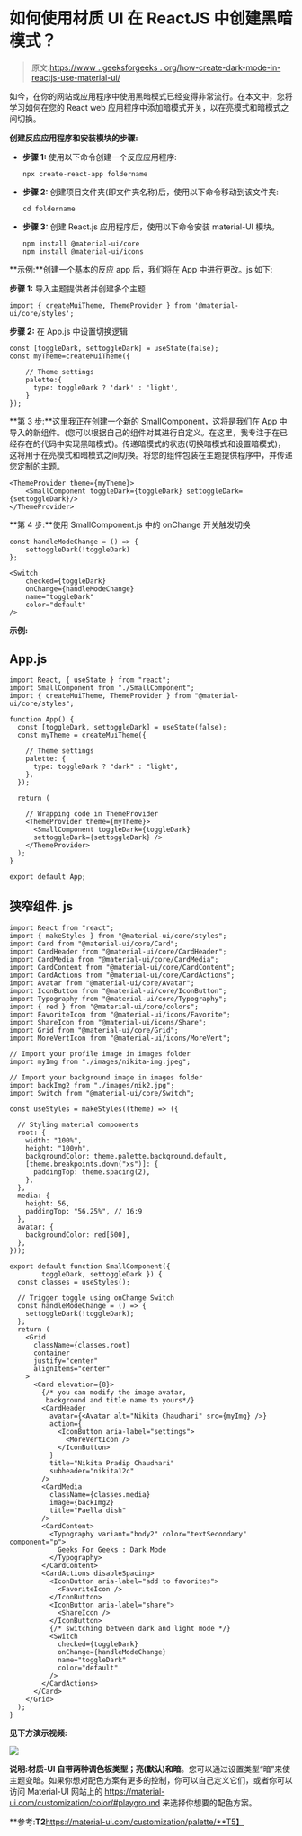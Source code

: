 # 如何使用材质 UI 在 ReactJS 中创建黑暗模式？

> 原文:[https://www . geeksforgeeks . org/how-create-dark-mode-in-reactjs-use-material-ui/](https://www.geeksforgeeks.org/how-to-create-dark-mode-in-reactjs-using-material-ui/)

如今，在你的网站或应用程序中使用黑暗模式已经变得非常流行。在本文中，您将学习如何在您的 React web 应用程序中添加暗模式开关，以在亮模式和暗模式之间切换。

**创建反应应用程序和安装模块的步骤:**

*   **步骤 1:** 使用以下命令创建一个反应应用程序:

    ```
    npx create-react-app foldername
    ```

*   **步骤 2:** 创建项目文件夹(即文件夹名称)后，使用以下命令移动到该文件夹:

    ```
    cd foldername
    ```

*   **步骤 3:** 创建 React.js 应用程序后，使用以下命令安装 material-UI 模块。

    ```
    npm install @material-ui/core
    npm install @material-ui/icons
    ```

**示例:**创建一个基本的反应 app 后，我们将在 App 中进行更改。js 如下:

**步骤 1:** 导入主题提供者并创建多个主题

```
import { createMuiTheme, ThemeProvider } from '@material-ui/core/styles';
```

**步骤 2:** 在 App.js 中设置切换逻辑

```
const [toggleDark, settoggleDark] = useState(false);
const myTheme=createMuiTheme({

    // Theme settings
    palette:{
      type: toggleDark ? 'dark' : 'light',
    }
});
```

**第 3 步:**这里我正在创建一个新的 SmallComponent，这将是我们在 App 中导入的新组件。(您可以根据自己的组件对其进行自定义。在这里，我专注于在已经存在的代码中实现黑暗模式)。传递暗模式的状态(切换暗模式和设置暗模式)，这将用于在亮模式和暗模式之间切换。将您的组件包装在主题提供程序中，并传递您定制的主题。

```
<ThemeProvider theme={myTheme}>
    <SmallComponent toggleDark={toggleDark} settoggleDark={settoggleDark}/>
</ThemeProvider>
```

**第 4 步:**使用 SmallComponent.js 中的 onChange 开关触发切换

```
const handleModeChange = () => {
    settoggleDark(!toggleDark)
};
```

```
<Switch
    checked={toggleDark}
    onChange={handleModeChange}
    name="toggleDark"
    color="default"
/>
```

**示例:**

## App.js

```
import React, { useState } from "react";
import SmallComponent from "./SmallComponent";
import { createMuiTheme, ThemeProvider } from "@material-ui/core/styles";

function App() {
  const [toggleDark, settoggleDark] = useState(false);
  const myTheme = createMuiTheme({

    // Theme settings
    palette: {
      type: toggleDark ? "dark" : "light",
    },
  });

  return (

    // Wrapping code in ThemeProvider
    <ThemeProvider theme={myTheme}>
      <SmallComponent toggleDark={toggleDark}
      settoggleDark={settoggleDark} />
    </ThemeProvider>
  );
}

export default App;
```

## 狭窄组件. js

```
import React from "react";
import { makeStyles } from "@material-ui/core/styles";
import Card from "@material-ui/core/Card";
import CardHeader from "@material-ui/core/CardHeader";
import CardMedia from "@material-ui/core/CardMedia";
import CardContent from "@material-ui/core/CardContent";
import CardActions from "@material-ui/core/CardActions";
import Avatar from "@material-ui/core/Avatar";
import IconButton from "@material-ui/core/IconButton";
import Typography from "@material-ui/core/Typography";
import { red } from "@material-ui/core/colors";
import FavoriteIcon from "@material-ui/icons/Favorite";
import ShareIcon from "@material-ui/icons/Share";
import Grid from "@material-ui/core/Grid";
import MoreVertIcon from "@material-ui/icons/MoreVert";

// Import your profile image in images folder
import myImg from "./images/nikita-img.jpeg";

// Import your background image in images folder
import backImg2 from "./images/nik2.jpg"; 
import Switch from "@material-ui/core/Switch";

const useStyles = makeStyles((theme) => ({

  // Styling material components
  root: {
    width: "100%",
    height: "100vh",
    backgroundColor: theme.palette.background.default,
    [theme.breakpoints.down("xs")]: {
      paddingTop: theme.spacing(2),
    },
  },
  media: {
    height: 56,
    paddingTop: "56.25%", // 16:9
  },
  avatar: {
    backgroundColor: red[500],
  },
}));

export default function SmallComponent({ 
        toggleDark, settoggleDark }) {
  const classes = useStyles();

  // Trigger toggle using onChange Switch
  const handleModeChange = () => {
    settoggleDark(!toggleDark);
  };
  return (
    <Grid
      className={classes.root}
      container
      justify="center"
      alignItems="center"
    >
      <Card elevation={8}>
        {/* you can modify the image avatar,
         background and title name to yours*/}
        <CardHeader
          avatar={<Avatar alt="Nikita Chaudhari" src={myImg} />}
          action={
            <IconButton aria-label="settings">
              <MoreVertIcon />
            </IconButton>
          }
          title="Nikita Pradip Chaudhari"
          subheader="nikita12c"
        />
        <CardMedia
          className={classes.media}
          image={backImg2}
          title="Paella dish"
        />
        <CardContent>
          <Typography variant="body2" color="textSecondary" component="p">
            Geeks For Geeks : Dark Mode
          </Typography>
        </CardContent>
        <CardActions disableSpacing>
          <IconButton aria-label="add to favorites">
            <FavoriteIcon />
          </IconButton>
          <IconButton aria-label="share">
            <ShareIcon />
          </IconButton>
          {/* switching between dark and light mode */}
          <Switch
            checked={toggleDark}
            onChange={handleModeChange}
            name="toggleDark"
            color="default"
          />
        </CardActions>
      </Card>
    </Grid>
  );
}
```

**见下方演示视频:**

![](img/038b6a301e10ab898e68ccc28ca8d224.png)

**说明:**材质-UI 自带两种调色板类型；**亮**(默认)和**暗**。您可以通过设置类型“暗”来使主题变暗。如果你想对配色方案有更多的控制，你可以自己定义它们，或者你可以访问 Material-UI 网站上的 https://material-ui.com/customization/color/#playground 来选择你想要的配色方案。

**参考:**T2**https://material-ui.com/customization/palette/**T5】